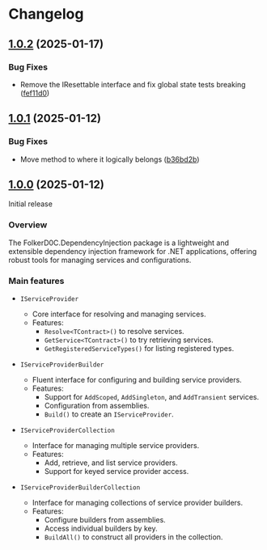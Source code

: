 # Changelog

<a name="1.0.2"></a>
## [1.0.2](https://www.github.com/FolkerD0C/ServiceProvider/releases/tag/v1.0.2) (2025-01-17)

### Bug Fixes

* Remove the IResettable interface and fix global state tests breaking ([fef11d0](https://www.github.com/FolkerD0C/ServiceProvider/commit/fef11d01828bfe6583cf89a077913415d9b3abbd))

<a name="1.0.1"></a>
## [1.0.1](https://www.github.com/FolkerD0C/ServiceProvider/releases/tag/v1.0.1) (2025-01-12)

### Bug Fixes

* Move method to where it logically belongs ([b36bd2b](https://www.github.com/FolkerD0C/ServiceProvider/commit/b36bd2b216add880c74f0332e1ff324111ecdb42))

<a name="1.0.0"></a>
## [1.0.0](https://www.github.com/FolkerD0C/ServiceProvider/releases/tag/v1.0.0) (2025-01-12)

Initial release

### Overview

The FolkerD0C.DependencyInjection package is a lightweight and extensible dependency injection framework for .NET applications, offering robust tools for managing services and configurations.

### Main features

- `IServiceProvider`
    - Core interface for resolving and managing services.
    - Features:
        - `Resolve<TContract>()` to resolve services.
        - `GetService<TContract>()` to try retrieving services.
        - `GetRegisteredServiceTypes()` for listing registered types.

- `IServiceProviderBuilder`
    - Fluent interface for configuring and building service providers.
    - Features:
        - Support for `AddScoped`, `AddSingleton`, and `AddTransient` services.
        - Configuration from assemblies.
        - `Build()` to create an `IServiceProvider`.

- `IServiceProviderCollection`
    - Interface for managing multiple service providers.
    - Features:
        - Add, retrieve, and list service providers.
        - Support for keyed service provider access.

- `IServiceProviderBuilderCollection`
    - Interface for managing collections of service provider builders.
    - Features:
        - Configure builders from assemblies.
        - Access individual builders by key.
        - `BuildAll()` to construct all providers in the collection.

